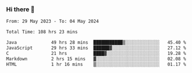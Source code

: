 ### Hi there 👋

<!--START_SECTION:waka-->

```txt
From: 29 May 2023 - To: 04 May 2024

Total Time: 108 hrs 23 mins

Java             49 hrs 28 mins  ███████████▒░░░░░░░░░░░░░   45.40 %
JavaScript       29 hrs 33 mins  ██████▓░░░░░░░░░░░░░░░░░░   27.12 %
C                21 hrs          ████▓░░░░░░░░░░░░░░░░░░░░   19.28 %
Markdown         2 hrs 15 mins   ▓░░░░░░░░░░░░░░░░░░░░░░░░   02.08 %
HTML             1 hr 16 mins    ▒░░░░░░░░░░░░░░░░░░░░░░░░   01.17 %
```

<!--END_SECTION:waka-->
<!--
**the-beef-calculator/the-beef-calculator** is a ✨ _special_ ✨ repository because its `README.md` (this file) appears on your GitHub profile.

Here are some ideas to get you started:

- 🔭 I’m currently working on ...
- 🌱 I’m currently learning ...
- 👯 I’m looking to collaborate on ...
- 🤔 I’m looking for help with ...
- 💬 Ask me about ...
- 📫 How to reach me: ...
- 😄 Pronouns: ...
- ⚡ Fun fact: ...
-->
